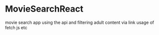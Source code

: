 # MovieSearchReact

movie search app using the api and filtering adult content via link usage of fetch js etc
